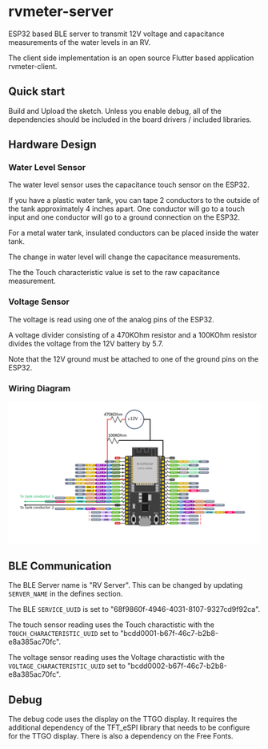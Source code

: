 # rvmeter-server

ESP32 based BLE server to transmit 12V voltage and capacitance measurements of the water levels in an RV.

The client side implementation is an open source Flutter based application rvmeter-client.

## Quick start

Build and Upload the sketch.  Unless you enable debug, all of the dependencies should be included in the board drivers / included libraries.

## Hardware Design

### Water Level Sensor

The water level sensor uses the capacitance touch sensor on the ESP32.

If you have a plastic water tank, you can tape 2 conductors to the outside of the tank approximately 4 inches apart.  One conductor will go to a touch input and one conductor will go to a ground connection on the ESP32.

For a metal water tank, insulated conductors can be placed inside the water tank.

The change in water level will change the capacitance measurements.

The the Touch characteristic value is set to the raw capacitance measurement.

### Voltage Sensor

The voltage is read using one of the analog pins of the ESP32. 

A voltage divider consisting of a 470KOhm resistor and a 100KOhm resistor divides the voltage from the 12V battery by 5.7.

Note that the 12V ground must be attached to one of the ground pins on the ESP32.

### Wiring Diagram

![](wiring-diagram.png)

## BLE Communication

The BLE Server name is "RV Server".  This can be changed by updating `SERVER_NAME` in the defines section.

The BLE `SERVICE_UUID` is set to "68f9860f-4946-4031-8107-9327cd9f92ca".

The touch sensor reading uses the Touch charactistic with the `TOUCH_CHARACTERISTIC_UUID` set to "bcdd0001-b67f-46c7-b2b8-e8a385ac70fc".

The voltage sensor reading uses the Voltage charactistic with the `VOLTAGE_CHARACTERISTIC_UUID` set to "bcdd0002-b67f-46c7-b2b8-e8a385ac70fc".

## Debug

The debug code uses the display on the TTGO display.  It requires the additional dependency of the TFT_eSPI library that needs to be configure for the TTGO display.  There is also a dependency on the Free Fonts.
